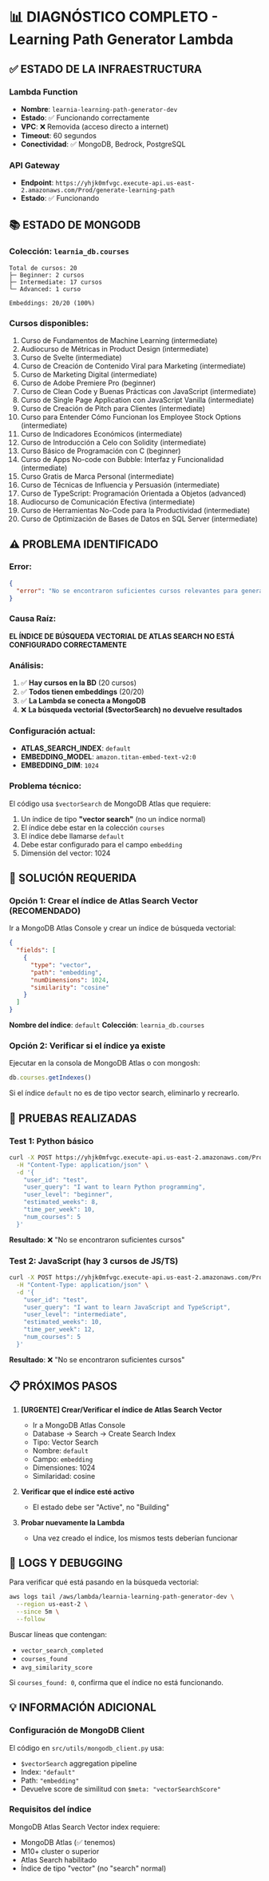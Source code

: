 # 📊 DIAGNÓSTICO COMPLETO - Learning Path Generator Lambda

## ✅ ESTADO DE LA INFRAESTRUCTURA

### Lambda Function
- **Nombre**: `learnia-learning-path-generator-dev`
- **Estado**: ✅ Funcionando correctamente
- **VPC**: ❌ Removida (acceso directo a internet)
- **Timeout**: 60 segundos
- **Conectividad**: ✅ MongoDB, Bedrock, PostgreSQL

### API Gateway
- **Endpoint**: `https://yhjk0mfvgc.execute-api.us-east-2.amazonaws.com/Prod/generate-learning-path`
- **Estado**: ✅ Funcionando

## 📚 ESTADO DE MONGODB

### Colección: `learnia_db.courses`
```
Total de cursos: 20
├─ Beginner: 2 cursos
├─ Intermediate: 17 cursos
└─ Advanced: 1 curso

Embeddings: 20/20 (100%)
```

### Cursos disponibles:
1. Curso de Fundamentos de Machine Learning (intermediate)
2. Audiocurso de Métricas in Product Design (intermediate)
3. Curso de Svelte (intermediate)
4. Curso de Creación de Contenido Viral para Marketing (intermediate)
5. Curso de Marketing Digital (intermediate)
6. Curso de Adobe Premiere Pro (beginner)
7. Curso de Clean Code y Buenas Prácticas con JavaScript (intermediate)
8. Curso de Single Page Application con JavaScript Vanilla (intermediate)
9. Curso de Creación de Pitch para Clientes (intermediate)
10. Curso para Entender Cómo Funcionan los Employee Stock Options (intermediate)
11. Curso de Indicadores Económicos (intermediate)
12. Curso de Introducción a Celo con Solidity (intermediate)
13. Curso Básico de Programación con C (beginner)
14. Curso de Apps No-code con Bubble: Interfaz y Funcionalidad (intermediate)
15. Curso Gratis de Marca Personal (intermediate)
16. Curso de Técnicas de Influencia y Persuasión (intermediate)
17. Curso de TypeScript: Programación Orientada a Objetos (advanced)
18. Audiocurso de Comunicación Efectiva (intermediate)
19. Curso de Herramientas No-Code para la Productividad (intermediate)
20. Curso de Optimización de Bases de Datos en SQL Server (intermediate)

## ⚠️ PROBLEMA IDENTIFICADO

### Error:
```json
{
  "error": "No se encontraron suficientes cursos relevantes para generar la ruta solicitada"
}
```

### Causa Raíz:
**EL ÍNDICE DE BÚSQUEDA VECTORIAL DE ATLAS SEARCH NO ESTÁ CONFIGURADO CORRECTAMENTE**

### Análisis:
1. ✅ **Hay cursos en la BD** (20 cursos)
2. ✅ **Todos tienen embeddings** (20/20)
3. ✅ **La Lambda se conecta a MongoDB**
4. ❌ **La búsqueda vectorial ($vectorSearch) no devuelve resultados**

### Configuración actual:
- **ATLAS_SEARCH_INDEX**: `default`
- **EMBEDDING_MODEL**: `amazon.titan-embed-text-v2:0`
- **EMBEDDING_DIM**: `1024`

### Problema técnico:
El código usa `$vectorSearch` de MongoDB Atlas que requiere:
1. Un índice de tipo **"vector search"** (no un índice normal)
2. El índice debe estar en la colección `courses`
3. El índice debe llamarse `default`
4. Debe estar configurado para el campo `embedding`
5. Dimensión del vector: 1024

## 🔧 SOLUCIÓN REQUERIDA

### Opción 1: Crear el índice de Atlas Search Vector (RECOMENDADO)

Ir a MongoDB Atlas Console y crear un índice de búsqueda vectorial:

```json
{
  "fields": [
    {
      "type": "vector",
      "path": "embedding",
      "numDimensions": 1024,
      "similarity": "cosine"
    }
  ]
}
```

**Nombre del índice**: `default`
**Colección**: `learnia_db.courses`

### Opción 2: Verificar si el índice ya existe

Ejecutar en la consola de MongoDB Atlas o con mongosh:

```javascript
db.courses.getIndexes()
```

Si el índice `default` no es de tipo vector search, eliminarlo y recrearlo.

## 🧪 PRUEBAS REALIZADAS

### Test 1: Python básico
```bash
curl -X POST https://yhjk0mfvgc.execute-api.us-east-2.amazonaws.com/Prod/generate-learning-path \
  -H "Content-Type: application/json" \
  -d '{
    "user_id": "test",
    "user_query": "I want to learn Python programming",
    "user_level": "beginner",
    "estimated_weeks": 8,
    "time_per_week": 10,
    "num_courses": 5
  }'
```
**Resultado**: ❌ "No se encontraron suficientes cursos"

### Test 2: JavaScript (hay 3 cursos de JS/TS)
```bash
curl -X POST https://yhjk0mfvgc.execute-api.us-east-2.amazonaws.com/Prod/generate-learning-path \
  -H "Content-Type: application/json" \
  -d '{
    "user_id": "test",
    "user_query": "I want to learn JavaScript and TypeScript",
    "user_level": "intermediate",
    "estimated_weeks": 10,
    "time_per_week": 12,
    "num_courses": 5
  }'
```
**Resultado**: ❌ "No se encontraron suficientes cursos"

## 📋 PRÓXIMOS PASOS

1. **[URGENTE] Crear/Verificar el índice de Atlas Search Vector**
   - Ir a MongoDB Atlas Console
   - Database → Search → Create Search Index
   - Tipo: Vector Search
   - Nombre: `default`
   - Campo: `embedding`
   - Dimensiones: 1024
   - Similaridad: cosine

2. **Verificar que el índice esté activo**
   - El estado debe ser "Active", no "Building"

3. **Probar nuevamente la Lambda**
   - Una vez creado el índice, los mismos tests deberían funcionar

## 📝 LOGS Y DEBUGGING

Para verificar qué está pasando en la búsqueda vectorial:

```bash
aws logs tail /aws/lambda/learnia-learning-path-generator-dev \
  --region us-east-2 \
  --since 5m \
  --follow
```

Buscar líneas que contengan:
- `vector_search_completed`
- `courses_found`
- `avg_similarity_score`

Si `courses_found: 0`, confirma que el índice no está funcionando.

## 💡 INFORMACIÓN ADICIONAL

### Configuración de MongoDB Client
El código en `src/utils/mongodb_client.py` usa:
- `$vectorSearch` aggregation pipeline
- Index: `"default"`
- Path: `"embedding"`
- Devuelve score de similitud con `$meta: "vectorSearchScore"`

### Requisitos del índice
MongoDB Atlas Search Vector index requiere:
- MongoDB Atlas (✅ tenemos)
- M10+ cluster o superior
- Atlas Search habilitado
- Índice de tipo "vector" (no "search" normal)
